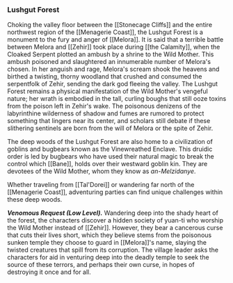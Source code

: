 ### Lushgut Forest

Choking the valley floor between the [[Stonecage Cliffs]] and the entire northwest region of the [[Menagerie Coast]], the Lushgut Forest is a monument to the fury and anger of [[Melora]]. It is said that a terrible battle between Melora and [[Zehir]] took place during [[the Calamity]], when the Cloaked Serpent plotted an ambush by a shrine to the Wild Mother. This ambush poisoned and slaughtered an innumerable number of Melora's chosen. In her anguish and rage, Melora's scream shook the heavens and birthed a twisting, thorny woodland that crushed and consumed the serpentfolk of Zehir, sending the dark god fleeing the valley. The Lushgut Forest remains a physical manifestation of the Wild Mother's vengeful nature; her wrath is embodied in the tall, curling boughs that still ooze toxins from the poison left in Zehir's wake. The poisonous denizens of the labyrinthine wilderness of shadow and fumes are rumored to protect something that lingers near its center, and scholars still debate if these slithering sentinels are born from the will of Melora or the spite of Zehir.

The deep woods of the Lushgut Forest are also home to a civilization of goblins and bugbears known as the Vinewreathed Enclave. This druidic order is led by bugbears who have used their natural magic to break the control which [[Bane]], holds over their westward goblin kin. They are devotees of the Wild Mother, whom they know as _an-Melzidanye_.

Whether traveling from [[Tal'Dorei]] or wandering far north of the [[Menagerie Coast]], adventuring parties can find unique challenges within these deep woods.

_**Venomous Request (Low Level).**_ Wandering deep into the shady heart of the forest, the characters discover a hidden society of yuan-ti who worship the Wild Mother instead of [[Zehir]]. However, they bear a cancerous curse that cuts their lives short, which they believe stems from the poisonous sunken temple they choose to guard in [[Melora]]'s name, slaying the twisted creatures that spill from its corruption. The village leader asks the characters for aid in venturing deep into the deadly temple to seek the source of these terrors, and perhaps their own curse, in hopes of destroying it once and for all.